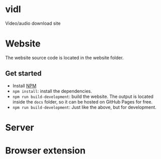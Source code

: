 # vidl
Video/audio download site

# Website
The website source code is located in the website folder.
## Get started
- Install [NPM](https://www.npmjs.com/get-npm)
- `npm install`: install the dependencies.
- `npm run build-development`: build the website. The output is located inside the `docs` folder, so it can be hosted on GitHub Pages for free.
- `npm run build-development`: Just like the above, but for development.

# Server
# Browser extension

